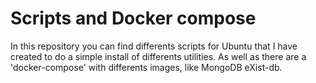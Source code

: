 # Scripts and Docker compose
In this repository you can find differents scripts for Ubuntu that I have created to do a simple install of differents utilities.
As well as there are a 'docker-compose' with differents images, like MongoDB eXist-db.
